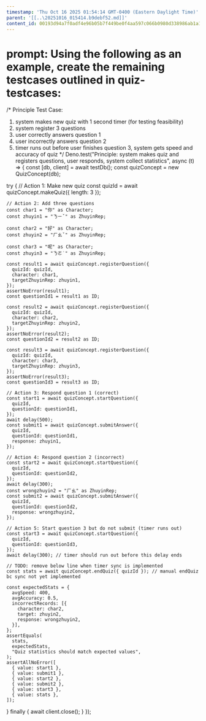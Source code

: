```yaml
---
timestamp: 'Thu Oct 16 2025 01:54:14 GMT-0400 (Eastern Daylight Time)'
parent: '[[..\20251016_015414.b9debf52.md]]'
content_id: 00193d94a7f0adf4e96b05b7f449be0f4aa597c066b0980d338986ab1a150000
---
```


# prompt: Using the following as an example, create the remaining testcases outlined in quiz-testcases:

/\*
Principle Test Case:

1. system makes new quiz with 1 second timer (for testing feasibility)
2. system register 3 questions
3. user correctly answers question 1
4. user incorrectly answers question 2
5. timer runs out before user finishes question 3, system gets speed and accuracy of quiz
   \*/
   Deno.test("Principle: system makes quiz and registers questions, user responds, system collect statistics", async (t) => {
   const \[db, client] = await testDb();
   const quizConcept = new QuizConcept(db);

try {
// Action 1: Make new quiz
const quizId = await quizConcept.makeQuiz({ length: 3 });

```
// Action 2: Add three questions
const char1 = "你" as Character;
const zhuyin1 = "ㄋㄧˇ" as ZhuyinRep;

const char2 = "好" as Character;
const zhuyin2 = "ㄏㄠˇ" as ZhuyinRep;

const char3 = "呢" as Character;
const zhuyin3 = "ㄋㄜ˙" as ZhuyinRep;

const result1 = await quizConcept.registerQuestion({
  quizId: quizId,
  character: char1,
  targetZhuyinRep: zhuyin1,
});
assertNoError(result1);
const questionId1 = result1 as ID;

const result2 = await quizConcept.registerQuestion({
  quizId: quizId,
  character: char2,
  targetZhuyinRep: zhuyin2,
});
assertNoError(result2);
const questionId2 = result2 as ID;

const result3 = await quizConcept.registerQuestion({
  quizId: quizId,
  character: char3,
  targetZhuyinRep: zhuyin3,
});
assertNoError(result3);
const questionId3 = result3 as ID;

// Action 3: Respond question 1 (correct)
const start1 = await quizConcept.startQuestion({
  quizId,
  questionId: questionId1,
});
await delay(500);
const submit1 = await quizConcept.submitAnswer({
  quizId,
  questionId: questionId1,
  response: zhuyin1,
});

// Action 4: Respond question 2 (incorrect)
const start2 = await quizConcept.startQuestion({
  quizId,
  questionId: questionId2,
});
await delay(300);
const wrongzhuyin2 = "ㄏㄠ" as ZhuyinRep;
const submit2 = await quizConcept.submitAnswer({
  quizId,
  questionId: questionId2,
  response: wrongzhuyin2,
});

// Action 5: Start question 3 but do not submit (timer runs out)
const start3 = await quizConcept.startQuestion({
  quizId,
  questionId: questionId3,
});
await delay(300); // timer should run out before this delay ends

// TODO: remove below line when timer sync is implemented
const stats = await quizConcept.endQuiz({ quizId }); // manual endQuiz bc sync not yet implemented

const expectedStats = {
  avgSpeed: 400,
  avgAccuracy: 0.5,
  incorrectRecords: [{
    character: char2,
    target: zhuyin2,
    response: wrongzhuyin2,
  }],
};
assertEquals(
  stats,
  expectedStats,
  "Quiz statistics should match expected values",
);
assertAllNoError([
  { value: start1 },
  { value: submit1 },
  { value: start2 },
  { value: submit2 },
  { value: start3 },
  { value: stats },
]);
```

} finally {
await client.close();
}
});
